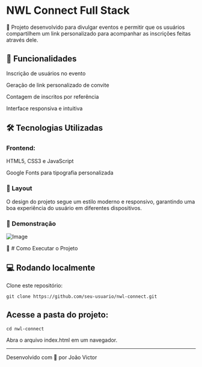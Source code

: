 # NWL Connect Full Stack

🚀 Projeto desenvolvido para divulgar eventos e permitir que os usuários compartilhem um link personalizado para acompanhar as inscrições feitas através dele.

## 📌 Funcionalidades

Inscrição de usuários no evento

Geração de link personalizado de convite

Contagem de inscritos por referência

Interface responsiva e intuitiva

## 🛠️ Tecnologias Utilizadas

### Frontend:

HTML5, CSS3 e JavaScript

Google Fonts para tipografia personalizada

### 🎨 Layout

O design do projeto segue um estilo moderno e responsivo, garantindo uma boa experiência do usuário em diferentes dispositivos.

### 📸 Demonstração
![Image](https://github.com/user-attachments/assets/2205abee-445b-4901-8e77-fe4904060810)

🚀 # Como Executar o Projeto

## 💻 Rodando localmente

Clone este repositório:
  
```
git clone https://github.com/seu-usuario/nwl-connect.git
```

## Acesse a pasta do projeto:

```
cd nwl-connect
```

Abra o arquivo index.html em um navegador.

---

Desenvolvido com 💜 por João Victor
